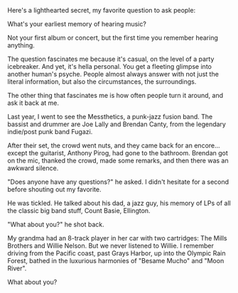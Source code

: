 Here's a lighthearted secret, my favorite question to ask people:

What's your earliest memory of hearing music?

Not your first album or concert, but the first time you remember hearing anything.

The question fascinates me because it's casual, on the level of a party icebreaker. And yet, it's hella personal. You get a fleeting glimpse into another human's psyche. People almost always answer with not just the literal information, but also the circumstances, the surroundings.

The other thing that fascinates me is how often people turn it around, and ask it back at me.

Last year, I went to see the Messthetics, a punk-jazz fusion band. The bassist and drummer are Joe Lally and Brendan Canty, from the legendary indie/post punk band Fugazi.

After their set, the crowd went nuts, and they came back for an encore... except the guitarist, Anthony Pirog, had gone to the bathroom. Brendan got on the mic, thanked the crowd, made some remarks, and then there was an awkward silence.

"Does anyone have any questions?" he asked. I didn't hesitate for a second before shouting out my favorite.

He was tickled. He talked about his dad, a jazz guy, his memory of LPs of all the classic big band stuff, Count Basie, Ellington.

"What about you?" he shot back.

My grandma had an 8-track player in her car with two cartridges: The Mills Brothers and Willie Nelson. But we never listened to Willie. I remember driving from the Pacific coast, past Grays Harbor, up into the Olympic Rain Forest, bathed in the luxurious harmonies of "Besame Mucho" and "Moon River".

What about you?

